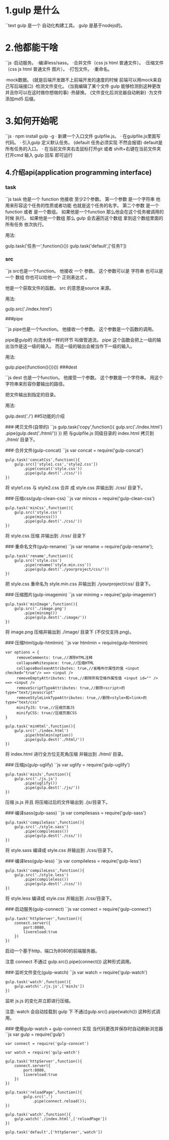 # 1.gulp 是什么
``text
gulp 是一个 自动化构建工具。
gulp 是基于nodejs的。

# 2.他都能干啥

``js
·启动服务。
·编译less/sass。
·合并文件（css js html 普通文件）。
·压缩文件（css js html 普通文件 图片）。
·打包文件。
·重命名。

·mock数据。    (就是后端开发跟不上前端开发的速度的时候 前端可以用mock来自己写后端接口)
·检测文件变化。 (当我编辑了某个文件 gulp 能够检测到这种更改并且你可以在这时做你想做的事)
·热替换。     (文件变化后浏览器自动刷新)
·为文件添加md5 后缀。

# 3.如何开始呢

``js
· npm install gulp -g
· 新建一个入口文件 gulpfile.js。
· 在gulpfile.js里面写代码。
· 引入gulp 定义默认任务。 (default 任务必须实现 不然会报错)   default是所有任务的入口。
· 在当前文件夹右击鼠标打开git 或者 shift+右键在当前文件夹打开cmd 输入 gulp 回车 即可运行 

## 4.介绍api(application programming interface)

### task

``js
task 他是一个 function 他接收 至少2个参数。
第一个参数 是一个字符串 他用来形容这个任务的性质或者功能  也就是这个任务的名字。
第二个参数 是一个function 或者 是一个数组。
如果他是一个function 那么他会在这个任务被调用的时候 执行。
如果他是一个数组 那么 gulp 会去遍历这个数组 拿到这个数组里面的所有任务 依次执行。

用法:

gulp.task('任务一',function(){})
gulp.task('default',['任务1'])

### src

``js
src也是一个function。
他接收 一个 参数。
这个参数可以是 字符串 也可以是一个 数组 你也可以给他一个 正则表达式 。

他是一个获取文件的函数。 src 的意思是source 来源。

用法:

gulp.src('./index.html')

###pipe

``js
pipe也是一个function。
他接收一个参数。
这个参数是一个函数的调用。

pipe是gulp的 向流水线一样的环节 叫做管道流。
pipe 这个函数会把上一级的输出当作是这一级的输入。
而这一级的输出会被当作下一级的输入。

用法:

gulp.pipe((function(){})())
###dest

``js
dest 也是一个function。
他接受一个参数。
这个参数是一个字符串。
用这个字符串来形容你要输出的路径。

把文件输出到指定的目录。

用法:

gulp.dest('./')
##5功能的介绍

###·拷贝文件(自带的)
``js
    gulp.task('copy',function(){
        gulp.src('./index.html')
            .pipe(gulp.dest('./html/'))
    })
把 与gulpfile.js 同级目录的 index.html 拷贝到 ./html/ 目录下。

###·合并文件(gulp-concat)
``js
    var concat = require('gulp-concat')

    gulp.task('concatCss',function(){
        gulp.src(['style1.css','style2.css'])
            .pipe(concat('style.css'))
            .pipe(gulp.dest('./css/'))
    })
将 style1.css 与 style2.css 合并 成 style.css 并输出到 ./css/ 目录下。

###·压缩css(gulp-clean-css)
``js
    var mincss = require('gulp-clean-css')

    gulp.task('minCss',function(){
        gulp.src('style.css')
            .pipe(mincss())
            .pipe(gulp.dest('./css/'))
    })
将 style.css 压缩 并输出到 ./css/ 目录下

###·重命名文件(gulp-rename)
``js
    var rename = require('gulp-rename');

    gulp.task('rename',function(){
        gulp.src('style.css')
            .pipe(rename('style.min.css'))
            .pipe(gulp.dest('./yourproject/css/'))
    })
把 style.css 重命名为 style.min.css 并输出到 ./yourproject/css/ 目录下。

###·压缩图片(gulp-imagemin)
``js
    var minimg = require('gulp-imagemin')

    gulp.task('minImage',function(){
        gulp.src('./image.png')
            .pipe(minimg())
            .pipe(gulp.dest('./image/'))
    })
将 image.png 压缩并输出到 ./image/ 目录下 (不仅仅支持.png)。

###·压缩html(gulp-htmlmin)
``js
    var htmlmin = require(gulp-htmlmin)

    var options = {
         removeComments: true,//清除HTML注释
         collapseWhitespace: true,//压缩HTML
         collapseBooleanAttributes: true,//省略布尔属性的值 <input checked="true"/> ==> <input />
         removeEmptyAttributes: true,//删除所有空格作属性值 <input id="" /> ==> <input />
         removeScriptTypeAttributes: true,//删除<script>的type="text/javascript"
         removeStyleLinkTypeAttributes: true,//删除<style>和<link>的type="text/css"
         minifyJS: true,//压缩页面JS
         minifyCSS: true//压缩页面CSS
 	}

    gulp.task('minHtml',function(){
        gulp.src('./index.html')
            .pipe(htmlmin(option))
            .pipe(gulp.dest('./html/'))
    })
将 index.html 进行全方位无死角压缩 并输出到 ./html/ 目录。

###·压缩js(gulp-uglify)
``js
    var uglify = require('gulp-uglify')

    gulp.task('minJs',function(){
        gulp.src('./js.js')
            .pipe(uglify())
            .pipe(gulp.dest('./js/'))
    })
压缩 js.js 并且 将压缩过后的文件输出到 ./js/目录下。

###·编译sass(gulp-sass)
``js
    var compilesass = require('gulp-sass')

    gulp.task('compileSass',function(){
        gulp.src('./style.sass')
            .pipe(compilesass())
            .pipe(gulp.dest('./css/'))
    })
将 style.sass 编译成 style.css 并输出到 ./css/目录下。

###·编译less(gulp-less)
``js
    var compileless = require('gulp-less')

    gulp.task('compileLess',function(){
        gulp.src('./style.less')
            .pipe(compileless())
            .pipe(gulp.dest('./css/'))
    })
将 style.less 编译成 style.css 并输出到 ./css/目录下。

###·启动服务(gulp-connect)
``js
    var connect = require('gulp-connect')

    gulp.task('httpServer',function(){
        connect.server({
            port:8080,
            livereload:true
        })
    })
启动一个基于http、端口为8080的前端服务器。

注意 connect 不通过 gulp.src().pipe(connect()) 这种形式调用。

###·监听文件变化(gulp-watch)
``js
    var watch = require('gulp-watch')

    gulp.task('watch',function(){
        gulp.watch('./js.js',['minJs'])
    })
监听 js.js 的变化并立即进行压缩。

注意: watch 会自动挂载到 gulp 下 不通过gulp.src().pipe(watch()) 这种形式调用。

###·使用gulp-watch + gulp-connect 实现 当代码更改并保存时自动刷新浏览器
``js
    var gulp = require('gulp')

    var connect = require('gulp-conncet')

    var watch = require('gulp-watch')

    gulp.task('httpServer',function(){
        connect.server({
            port:8080,
            livereload:true
        })
    })

    gulp.task('reloadPage',function(){
            gulp.src('.')
                .pipe(connect.reload());
    })

    gulp.task('watch',function(){
        gulp.watch('./index.html',['reloadPage'])
    })

    gulp.task('default',['httpServer','watch'])